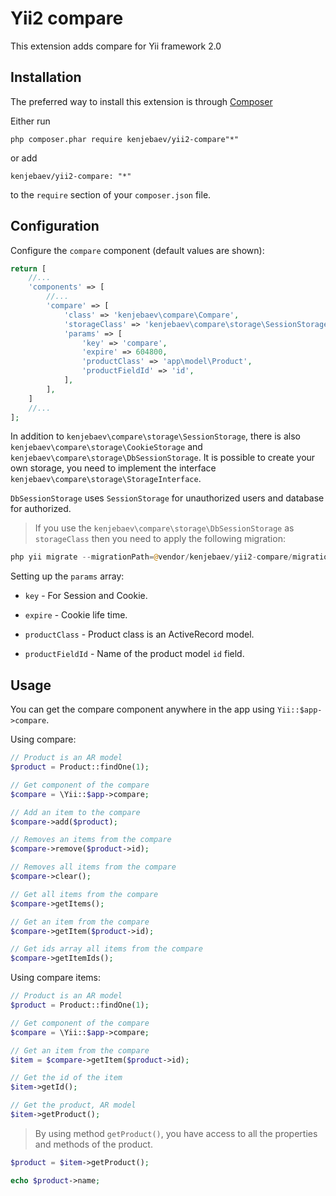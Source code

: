 # Yii2 compare

This extension adds compare for Yii framework 2.0

## Installation

The preferred way to install this extension is through [Composer](https://getcomposer.org/download/)

Either run

```
php composer.phar require kenjebaev/yii2-compare"*"
```

or add

```
kenjebaev/yii2-compare: "*"
```

to the `require` section of your `composer.json` file.

## Configuration

Configure the `compare` component (default values are shown):

```php
return [
    //...
    'components' => [
        //...
        'compare' => [
            'class' => 'kenjebaev\compare\Compare',
            'storageClass' => 'kenjebaev\compare\storage\SessionStorage',
            'params' => [
                'key' => 'compare',
                'expire' => 604800,
                'productClass' => 'app\model\Product',
                'productFieldId' => 'id',
            ],
        ],
    ]
    //...
];
```

In addition to `kenjebaev\compare\storage\SessionStorage`, there is also `kenjebaev\compare\storage\CookieStorage` and `kenjebaev\compare\storage\DbSessionStorage`. It is possible to create your own storage, you need to implement the interface `kenjebaev\compare\storage\StorageInterface`.

`DbSessionStorage` uses `SessionStorage` for unauthorized users and database for authorized.

> If you use the `kenjebaev\compare\storage\DbSessionStorage` as `storageClass` then you need to apply the following migration:

```php
php yii migrate --migrationPath=@vendor/kenjebaev/yii2-compare/migrations
```

Setting up the `params` array: 

* `key` - For Session and Cookie.

* `expire` - Cookie life time.

* `productClass` - Product class is an ActiveRecord model.

* `productFieldId` - Name of the product model `id` field.

## Usage

You can get the compare component anywhere in the app using `Yii::$app->compare`.

Using compare:

```php
// Product is an AR model
$product = Product::findOne(1);

// Get component of the compare
$compare = \Yii::$app->compare;

// Add an item to the compare
$compare->add($product);

// Removes an items from the compare
$compare->remove($product->id);

// Removes all items from the compare
$compare->clear();

// Get all items from the compare
$compare->getItems();

// Get an item from the compare
$compare->getItem($product->id);

// Get ids array all items from the compare
$compare->getItemIds();
```

Using compare items:

```php
// Product is an AR model
$product = Product::findOne(1);

// Get component of the compare
$compare = \Yii::$app->compare;

// Get an item from the compare
$item = $compare->getItem($product->id);

// Get the id of the item
$item->getId();

// Get the product, AR model
$item->getProduct();
```

> By using method `getProduct()`, you have access to all the properties and methods of the product.

```php
$product = $item->getProduct();

echo $product->name;
```
